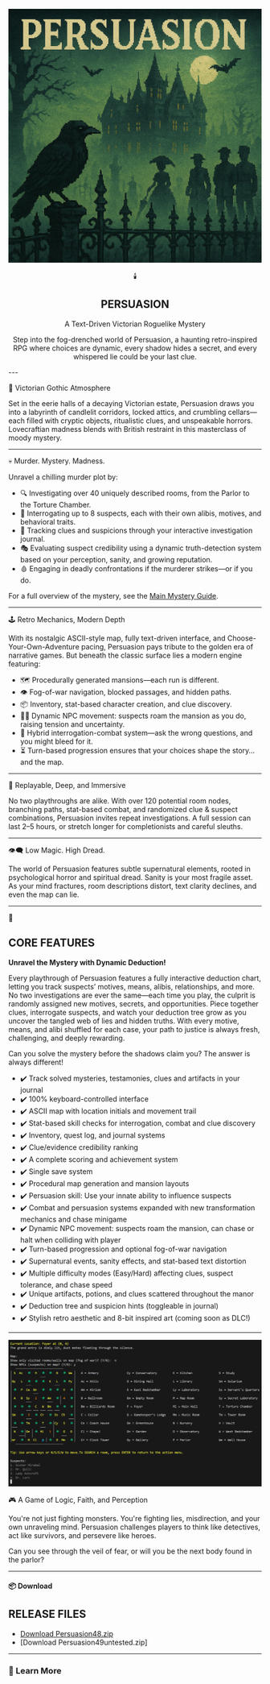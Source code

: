 <div align="center">

![Persuasion Logo](Persuasion.png)

🕯️ 
## PERSUASION
 

A Text-Driven Victorian Roguelike Mystery

Step into the fog-drenched world of Persuasion, a haunting retro-inspired RPG where choices are dynamic, every shadow hides a secret, and every whispered lie could be your last clue.
</div>
---

🎩 Victorian Gothic Atmosphere

Set in the eerie halls of a decaying Victorian estate, Persuasion draws you into a labyrinth of candlelit corridors, locked attics, and crumbling cellars—each filled with cryptic objects, ritualistic clues, and unspeakable horrors. Lovecraftian madness blends with British restraint in this masterclass of moody mystery.

---

💀 Murder. Mystery. Madness.

Unravel a chilling murder plot by:

- 🔍 Investigating over 40  uniquely described rooms, from the Parlor to the Torture Chamber.
- 🧠 Interrogating up to 8 suspects, each with their own alibis, motives, and behavioral traits.
- 📓 Tracking clues and suspicions through your interactive investigation journal.
- 🎭 Evaluating suspect credibility using a dynamic truth-detection system based on your perception, sanity, and growing reputation.
- 🩸 Engaging in deadly confrontations if the murderer strikes—or if you do.

For a full overview of the mystery, see the [Main Mystery Guide](MainMystery.md).

---

🕹️ Retro Mechanics, Modern Depth

With its nostalgic ASCII-style map, fully text-driven interface, and Choose-Your-Own-Adventure pacing, Persuasion pays tribute to the golden era of narrative games. But beneath the classic surface lies a modern engine featuring:

- 🗺️ Procedurally generated mansions—each run is different.
- 👁️ Fog-of-war navigation, blocked passages, and hidden paths.
- 📦 Inventory, stat-based character creation, and clue discovery.
- 🧍‍♂️ Dynamic NPC movement: suspects roam the mansion as you do, raising tension and uncertainty.
- 💬 Hybrid interrogation-combat system—ask the wrong questions, and you might bleed for it.
- ⏳ Turn-based progression ensures that your choices shape the story… and the map.

---

🧠 Replayable, Deep, and Immersive

No two playthroughs are alike. With over 120 potential room nodes, branching paths, stat-based combat, and randomized clue & suspect combinations, Persuasion invites repeat investigations. A full session can last 2–5 hours, or stretch longer for completionists and careful sleuths.

---

👁️‍🗨️ Low Magic. High Dread.

The world of Persuasion features subtle supernatural elements, rooted in psychological horror and spiritual dread. Sanity is your most fragile asset. As your mind fractures, room descriptions distort, text clarity declines, and even the map can lie.

---

📎  
## CORE FEATURES

**Unravel the Mystery with Dynamic Deduction!**

Every playthrough of Persuasion features a fully interactive deduction chart, letting you track suspects’ motives, means, alibis, relationships, and more. No two investigations are ever the same—each time you play, the culprit is randomly assigned new motives, secrets, and opportunities. Piece together clues, interrogate suspects, and watch your deduction tree grow as you uncover the tangled web of lies and hidden truths. With every motive, means, and alibi shuffled for each case, your path to justice is always fresh, challenging, and deeply rewarding.

Can you solve the mystery before the shadows claim you? The answer is always different!

- ✔️ Track solved mysteries, testamonies, clues and artifacts in your journal
- ✔️ 100% keyboard-controlled interface
- ✔️ ASCII map with location initials and movement trail
- ✔️ Stat-based skill checks for interrogation, combat and clue discovery
- ✔️ Inventory, quest log, and journal systems
- ✔️ Clue/evidence credibility ranking
- ✔️ A complete scoring and achievement system
- ✔️ Single save system
- ✔️ Procedural map generation and mansion layouts
- ✔️ Persuasion skill: Use your innate ability to influence suspects 
- ✔️ Combat and persuasion systems expanded with new transformation mechanics and chase minigame
- ✔️ Dynamic NPC movement: suspects roam the mansion, can chase or halt when colliding with player
- ✔️ Turn-based progression and optional fog-of-war navigation
- ✔️ Supernatural events, sanity effects, and stat-based text distortion
- ✔️ Multiple difficulty modes (Easy/Hard) affecting clues, suspect tolerance, and chase speed
- ✔️ Unique artifacts, potions, and clues scattered throughout the manor
- ✔️ Deduction tree and suspicion hints (toggleable in journal)
- ✔️ Stylish retro aesthetic and 8-bit inspired art (coming soon as DLC!)

---
![Persuasion Screenie](Persuasion_screenshot.png)

🎮 A Game of Logic, Faith, and Perception

You're not just fighting monsters. You're fighting lies, misdirection, and your own unraveling mind. Persuasion challenges players to think like detectives, act like survivors, and persevere like heroes.

Can you see through the veil of fear, or will you be the next body found in the parlor?

---

#### 📦 Download
## RELEASE FILES

- [Download Persuasion48.zip](Persuasion48.zip)
- [Download Persuasion49untested.zip]
<!--- (Persuasion49untested.zip) --->

---

### 📖 Learn More
